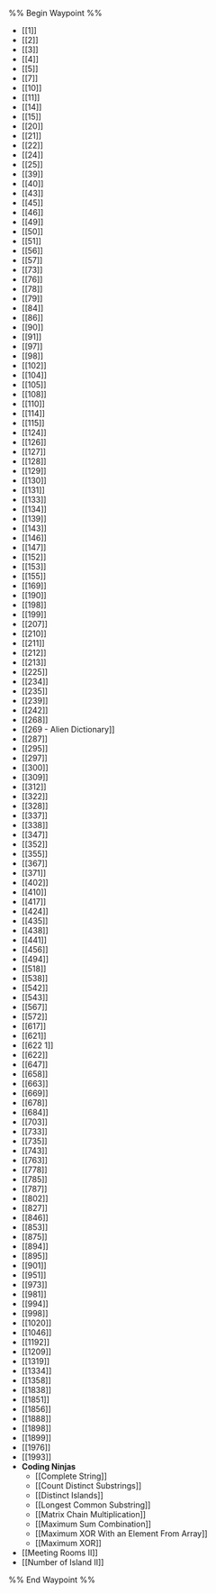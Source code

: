 %% Begin Waypoint %%
- [[1]]
- [[2]]
- [[3]]
- [[4]]
- [[5]]
- [[7]]
- [[10]]
- [[11]]
- [[14]]
- [[15]]
- [[20]]
- [[21]]
- [[22]]
- [[24]]
- [[25]]
- [[39]]
- [[40]]
- [[43]]
- [[45]]
- [[46]]
- [[49]]
- [[50]]
- [[51]]
- [[56]]
- [[57]]
- [[73]]
- [[76]]
- [[78]]
- [[79]]
- [[84]]
- [[86]]
- [[90]]
- [[91]]
- [[97]]
- [[98]]
- [[102]]
- [[104]]
- [[105]]
- [[108]]
- [[110]]
- [[114]]
- [[115]]
- [[124]]
- [[126]]
- [[127]]
- [[128]]
- [[129]]
- [[130]]
- [[131]]
- [[133]]
- [[134]]
- [[139]]
- [[143]]
- [[146]]
- [[147]]
- [[152]]
- [[153]]
- [[155]]
- [[169]]
- [[190]]
- [[198]]
- [[199]]
- [[207]]
- [[210]]
- [[211]]
- [[212]]
- [[213]]
- [[225]]
- [[234]]
- [[235]]
- [[239]]
- [[242]]
- [[268]]
- [[269 - Alien Dictionary]]
- [[287]]
- [[295]]
- [[297]]
- [[300]]
- [[309]]
- [[312]]
- [[322]]
- [[328]]
- [[337]]
- [[338]]
- [[347]]
- [[352]]
- [[355]]
- [[367]]
- [[371]]
- [[402]]
- [[410]]
- [[417]]
- [[424]]
- [[435]]
- [[438]]
- [[441]]
- [[456]]
- [[494]]
- [[518]]
- [[538]]
- [[542]]
- [[543]]
- [[567]]
- [[572]]
- [[617]]
- [[621]]
- [[622 1]]
- [[622]]
- [[647]]
- [[658]]
- [[663]]
- [[669]]
- [[678]]
- [[684]]
- [[703]]
- [[733]]
- [[735]]
- [[743]]
- [[763]]
- [[778]]
- [[785]]
- [[787]]
- [[802]]
- [[827]]
- [[846]]
- [[853]]
- [[875]]
- [[894]]
- [[895]]
- [[901]]
- [[951]]
- [[973]]
- [[981]]
- [[994]]
- [[998]]
- [[1020]]
- [[1046]]
- [[1192]]
- [[1209]]
- [[1319]]
- [[1334]]
- [[1358]]
- [[1838]]
- [[1851]]
- [[1856]]
- [[1888]]
- [[1898]]
- [[1899]]
- [[1976]]
- [[1993]]
- **Coding Ninjas**
	- [[Complete String]]
	- [[Count Distinct Substrings]]
	- [[Distinct Islands]]
	- [[Longest Common Substring]]
	- [[Matrix Chain Multiplication]]
	- [[Maximum Sum Combination]]
	- [[Maximum XOR With an Element From Array]]
	- [[Maximum XOR]]
- [[Meeting Rooms II]]
- [[Number of Island II]]

%% End Waypoint %%